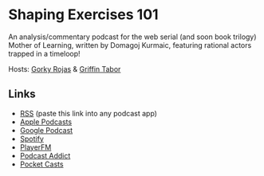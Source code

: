 # Shaping Exercises 101

An analysis/commentary podcast for the web serial (and soon book trilogy) Mother of Learning, written by Domagoj Kurmaic, featuring rational actors trapped in a timeloop!

Hosts: [Gorky Rojas](https://github.com/GorkyR) & [Griffin Tabor](https://github.com/gftabor)

## Links

- [RSS](https://gorkyr.github.io/ShapingExercises101Podcast/shaping-exercises-101.rss) (paste this link into any podcast app)
- [Apple Podcasts](https://podcasts.apple.com/us/podcast/shaping-exercises-101/id1586390909)
- [Google Podcast](https://podcasts.google.com/feed/aHR0cHM6Ly9nb3JreXIuZ2l0aHViLmlvL1NoYXBpbmdFeGVyY2lzZXMxMDFQb2RjYXN0L3NoYXBpbmctZXhlcmNpc2VzLTEwMS5yc3M)
- [Spotify](https://open.spotify.com/show/6YYGFtijStxsHMlBCZa0xq)
- [PlayerFM](https://player.fm/series/shaping-exercises-101)
- [Podcast Addict](https://podcastaddict.com/podcast/3596040)
- [Pocket Casts](https://pca.st/podcast/5d18ad70-e769-0139-6997-0acc26574db2)
